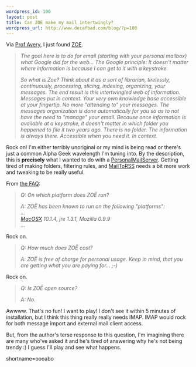 ```yaml
--- 
wordpress_id: 100
layout: post
title: Can ZOE make my mail intertwingly?
wordpress_url: http://www.decafbad.com/blog/?p=100
---
```

<p>Via <a href="http://radio.weblogs.com/0106939/2002/04/24.html#a7">Prof Avery</a>, I just found <a href="http://homepage.mac.com/zoe_info/Resume3.html">ZOE</a>.<blockquote><i>The goal here is to do for email (starting with your personal mailbox) what Google did for the web... The Google principle: It doesn't matter where information is because I can get to it with a keystroke.</p>
<p>So what is Zoe? Think about it as a sort of librarian, tirelessly, continuously, processing, slicing, indexing, organizing, your messages. The end result is this intertwingled web of information. Messages put in context. Your very own knowledge base accessible at your fingertip. No more "attending to" your messages. The messages organization is done automatically for you so as to not have the need to "manage" your email. Because once information is available at a keystroke, it doesn't matter in which folder you happened to file it two years ago. There is no folder. The information is always there. Accessible when you need it. In context.</i></blockquote></p>
<p>Rock on!  I'm either terribly unoriginal or my mind is being read or there's just a common Alpha Geek wavelength I'm tuning into.  By the description, this is <b>precisely</b> what I wanted to do with a <a href="http://www.decafbad.com/twiki/bin/view/Main/PersonalMailServer">PersonalMailServer</a>.  Getting tired of making folders, filtering rules, and <a href="http://www.decafbad.com/twiki/bin/view/Main/PersonalMailServer">MailToRSS</a> needs a bit more work and tweaking to be really useful.  </p>
<p>From <a href="http://homepage.mac.com/zoe_info/Education6.html">the FAQ</a>:<blockquote><i>Q: On which platform does ZOË run?</p>
<p>A: ZOË has been known to run on the following "platforms":<br />
...<br />
<a href="http://www.decafbad.com/twiki/bin/view/Main/MacOSX">MacOSX</a> 10.1.4, jre 1.3.1, Mozilla 0.9.9<br />
...</i></blockquote>Rock on.<blockquote><i>Q: How much does ZOË cost?</p>
<p>A: ZOË is free of charge for personal usage. Keep in mind, that you are getting what you are paying for... ;-)</i></blockquote>Rock on.<blockquote><i>Q: Is ZOË open source?</p>
<p>A: No.</i></blockquote>Awwww.  That's no fun!  I want to play!  I don't see it within 5 minutes of installation, but I think this thing really really needs IMAP.  IMAP would rock for both message import and external mail client access.</p>
<p>But, from the author's terse response to this question, I'm imagining there are many who've asked it and he's tired of answering why he's not being trendy :)  I guess I'll play and see what happens.</p>
<!--more-->
shortname=oooabo
